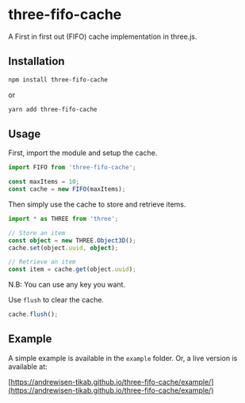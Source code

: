 # three-fifo-cache

A First in first out (FIFO) cache implementation in three.js.

## Installation

```bash
npm install three-fifo-cache
```

or

```bash
yarn add three-fifo-cache
```

## Usage

First, import the module and setup the cache.

```ts
import FIFO from 'three-fifo-cache';

const maxItems = 10;
const cache = new FIFO(maxItems);
```

Then simply use the cache to store and retrieve items.

```ts
import * as THREE from 'three';

// Store an item
const object = new THREE.Object3D();
cache.set(object.uuid, object);

// Retrieve an item
const item = cache.get(object.uuid);
```

N.B: You can use any key you want.

Use `flush` to clear the cache.

```ts
cache.flush();
```

## Example

A simple example is available in the `example` folder.
Or, a live version is available at:

[https://andrewisen-tikab.github.io/three-fifo-cache/example/](https://andrewisen-tikab.github.io/three-fifo-cache/example/)
